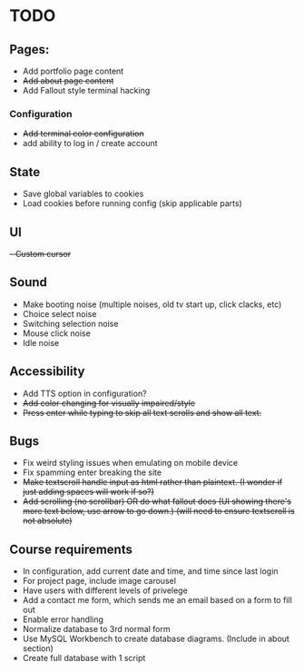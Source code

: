 # TODO

## Pages:
- Add portfolio page content
- ~~Add about page content~~
- Add Fallout style terminal hacking
  
### Configuration
- ~~Add terminal color configuration~~
- add ability to log in / create account

## State
- Save global variables to cookies
- Load cookies before running config (skip applicable parts) 

## UI
~~- Custom cursor~~

## Sound
- Make booting noise (multiple noises, old tv start up, click clacks, etc)
- Choice select noise
- Switching selection noise
- Mouse click noise
- Idle noise

## Accessibility
- Add TTS option in configuration?
- ~~Add color changing for visually impaired/style~~
- ~~Press enter while typing to skip all text scrolls and show all text.~~

## Bugs
- Fix weird styling issues when emulating on mobile device
- Fix spamming enter breaking the site
- ~~Make textscroll handle input as html rather than plaintext. (I wonder if just adding spaces will work if so?)~~
- ~~Add scrolling (no scrollbar) OR do what fallout does (UI showing there's more text below, use arrow to go down.) (will need to ensure textscroll is not absolute)~~


## Course requirements
- In configuration, add current date and time, and time since last login
- For project page, include image carousel
- Have users with different levels of privelege
- Add a contact me form, which sends me an email based on a form to fill out
- Enable error handling
- Normalize database to 3rd normal form
- Use MySQL Workbench to create database diagrams. (Include in about section)
- Create full database with 1 script
